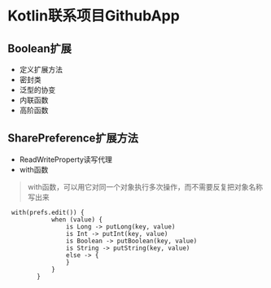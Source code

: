 # Kotlin联系项目GithubApp

## Boolean扩展
- 定义扩展方法
- 密封类
- 泛型的协变
- 内联函数
- 高阶函数

## SharePreference扩展方法
- ReadWriteProperty读写代理
- with函数
>with函数，可以用它对同一个对象执行多次操作，而不需要反复把对象名称写出来
```
 with(prefs.edit()) {
            when (value) {
                is Long -> putLong(key, value)
                is Int -> putInt(key, value)
                is Boolean -> putBoolean(key, value)
                is String -> putString(key, value)
                else -> {
                }
            }
        }
```